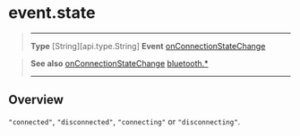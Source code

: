 # event.state

> --------------------- ------------------------------------------------------------------------------------------
> __Type__              [String][api.type.String]
> __Event__             [onConnectionStateChange](/plugin/bluetooth/type/Server/event/onConnectionStateChange/index.md)


> __See also__          [onConnectionStateChange](/plugin/bluetooth/type/Server/event/onConnectionStateChange/index.md)
>						[bluetooth.*](/plugin/bluetooth.md)
> --------------------- ------------------------------------------------------------------------------------------

## Overview

`"connected"`, `"disconnected"`, `"connecting"` or `"disconnecting"`.